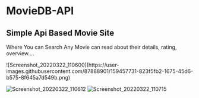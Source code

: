# MovieDB-API
<h2>Simple Api Based Movie Site </h2>
<p>Where You can Search Any Movie can read about their details, rating, overview.... </p>
![Screenshot_20220322_110600](https://user-images.githubusercontent.com/87888901/159457731-823f5fb2-1675-45d6-b575-8f645a7d549b.png)


![Screenshot_20220322_110612](https://user-images.githubusercontent.com/87888901/159457844-a874f684-9a75-41d2-a780-b97439d4a658.png)
![Screenshot_20220322_110715](https://user-images.githubusercontent.com/87888901/159457870-a26dbd20-87b8-49e4-a9a8-17dea485e9ce.png)
